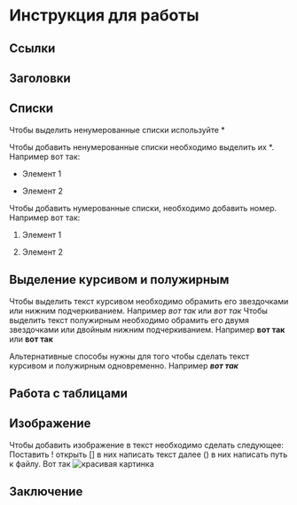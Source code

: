 # Инструкция для работы

## Ссылки

## Заголовки

## Списки

Чтобы выделить ненумерованные списки используйте *

Чтобы добавить ненумерованные списки необходимо выделить их *. Например вот так:

* Элемент 1

* Элемент 2

Чтобы добавить нумерованные списки, необходимо добавить номер. Например вот так:

1. Элемент 1

2. Элемент 2

## Выделение курсивом и полужирным

Чтобы выделить текст курсивом необходимо обрамить его звездочками или нижним подчеркиванием. Например *вот так* или _вот так_ 
Чтобы выделить текст полужирным необходимо обрамить его двумя звездочками или двойным нижним подчеркиванием. Например **вот так** или __вот так__

Альтернативные способы нужны для того чтобы сделать текст курсивом и полужирным одновременно. Например __*вот так*__

## Работа с таблицами

## Изображение

Чтобы добавить изображение в текст необходимо сделать следующее:
Поставить ! открыть [] в них написать текст  далее () в них написать путь к файлу. Вот так ![красивая картинка](%D0%BA%D0%B0%D1%80%D1%82%D0%B8%D0%BD%D0%BA%D0%B0.jpg)


## Заключение